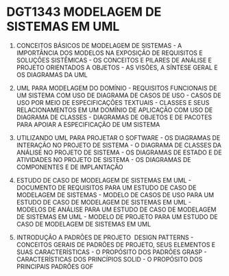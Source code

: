 # DGT1343 MODELAGEM DE SISTEMAS EM UML

1.   CONCEITOS BÁSICOS DE MODELAGEM DE SISTEMAS
    - A IMPORTÂNCIA DOS MODELOS NA EXPOSIÇÃO DE REQUISITOS E SOLUÇÕES SISTÊMICAS
    - OS CONCEITOS E PILARES DE ANÁLISE E PROJETO ORIENTADOS A OBJETOS
    - AS VISÕES, A SÍNTESE GERAL E OS DIAGRAMAS DA UML

2.   UML PARA MODELAGEM DO DOMÍNIO
    - REQUISITOS FUNCIONAIS DE UM SISTEMA COM USO DE DIAGRAMA DE CASOS DE USO
    - CASOS DE USO POR MEIO DE ESPECIFICAÇÕES TEXTUAIS
    - CLASSES E SEUS RELACIONAMENTOS EM UM DOMÍNIO DE APLICAÇÃO COM USO DE DIAGRAMA DE CLASSES
    - DIAGRAMAS DE OBJETOS E DE PACOTES PARA APOIAR A ESPECIFICAÇÃO DE UM SISTEMA

3.   UTILIZANDO UML PARA PROJETAR O SOFTWARE
    - OS DIAGRAMAS DE INTERAÇÃO NO PROJETO DE SISTEMA
    - O DIAGRAMA DE CLASSES DA ANÁLISE NO PROJETO DE SISTEMA
    - OS DIAGRAMAS DE ESTADO E DE ATIVIDADES NO PROJETO DE SISTEMA
    - OS DIAGRAMAS DE COMPONENTES E DE IMPLANTAÇÃO

4.   ESTUDO DE CASO DE MODELAGEM DE SISTEMAS EM UML
    - DOCUMENTO DE REQUISITOS PARA UM ESTUDO DE CASO DE MODELAGEM DE SISTEMAS
    - MODELO DE CASOS DE USO PARA UM ESTUDO DE CASO DE MODELAGEM DE SISTEMAS EM UML
    - MODELOS DE ANÁLISE PARA UM ESTUDO DE CASO DE MODELAGEM DE SISTEMAS EM UML
    - MODELO DE PROJETO PARA UM ESTUDO DE CASO DE MODELAGEM DE SISTEMAS EM UML

5.   INTRODUÇÃO A PADRÕES DE PROJETO ­ DESIGN PATTERNS
    - CONCEITOS GERAIS DE PADRÕES DE PROJETO, SEUS ELEMENTOS E SUAS CARACTERÍSTICAS
    - O PROPÓSITO DOS PADRÕES GRASP
    - CARACTERÍSTICAS DOS PRINCÍPIOS SOLID
    - O PROPÓSITO DOS PRINCIPAIS PADRÕES GOF